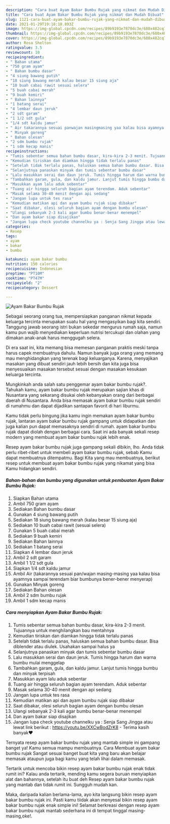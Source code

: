```yaml
---
description: "Cara buat Ayam Bakar Bumbu Rujak yang nikmat dan Mudah Dibuat"
title: "Cara buat Ayam Bakar Bumbu Rujak yang nikmat dan Mudah Dibuat"
slug: 1121-cara-buat-ayam-bakar-bumbu-rujak-yang-nikmat-dan-mudah-dibuat
date: 2021-01-29T19:18:18.893Z
image: https://img-global.cpcdn.com/recipes/89b9193e7870dc3e/680x482cq70/ayam-bakar-bumbu-rujak-foto-resep-utama.jpg
thumbnail: https://img-global.cpcdn.com/recipes/89b9193e7870dc3e/680x482cq70/ayam-bakar-bumbu-rujak-foto-resep-utama.jpg
cover: https://img-global.cpcdn.com/recipes/89b9193e7870dc3e/680x482cq70/ayam-bakar-bumbu-rujak-foto-resep-utama.jpg
author: Rosa Shelton
ratingvalue: 3.5
reviewcount: 10
recipeingredient:
- " Bahan utama"
- "750 gram ayam"
- " Bahan bumbu dasar"
- "4 siung bawang putih"
- "18 siung bawang merah kalau besar 15 siung aja"
- "10 buah cabai rawit sesuai selera"
- "5 buah cabai merah"
- "9 buah kemiri"
- " Bahan lainnya"
- "1 batang serai"
- "4 lembar daun jeruk"
- "2 sdt garam"
- "1 1/2 sdt gula"
- "1/4 sdt kaldu jamur"
- " Air takarannya sesuai panwajan masingmasing yaa kalau bisa ayamnya sampai terendam biar bumbunya benerbener menyerap"
- " Minyak goreng"
- " Bahan olesan"
- "2 sdm bumbu rujak"
- "1 sdm kecap manis"
recipeinstructions:
- "Tumis sebentar semua bahan bumbu dasar, kira-kira 2-3 menit. Tujuannya untuk menghilangkan bau mentahnya"
- "Kemudian tiriskan dan diamkan hingga tidak terlalu panas"
- "Setelah tidak terlalu panas, haluskan semua bahan bumbu dasar. Bisa diblender atau diulek. Usahakan sampai halus ya"
- "Selanjutnya panaskan minyak dan tumis sebentar bumbu dasar"
- "Lalu masukkan serai dan daun jeruk. Tumis hingga harum dan warna bumbu mulai menggelap"
- "Tambahkan garam, gula, dan kaldu jamur. Lanjut tumis hingga bumbu dan minyak terpisah"
- "Masukkan ayam lalu aduk sebentar"
- "Tuang air hingga seluruh bagian ayam terendam. Aduk sebentar"
- "Masak selama 30-40 menit dengan api sedang"
- "Jangan lupa untuk tes rasa"
- "Kemudian matikan api dan ayam bumbu rujak siap dibakar"
- "Saat dibakar, olesi seluruh bagian ayam dengan bumbu olesan"
- "Ulangi sebanyak 2-3 kali agar bumbu benar-benar menempel"
- "Dan ayam bakar siap disajikan"
- "Jangan lupa check youtube channelku ya : Senja Sang Jingga atau lewat link berikut : https://youtu.be/XXCwBodZrK8 Terima kasih banyak❤️"
categories:
- Resep
tags:
- ayam
- bakar
- bumbu

katakunci: ayam bakar bumbu 
nutrition: 150 calories
recipecuisine: Indonesian
preptime: "PT10M"
cooktime: "PT47M"
recipeyield: "2"
recipecategory: Dessert

---
```



![Ayam Bakar Bumbu Rujak](https://img-global.cpcdn.com/recipes/89b9193e7870dc3e/680x482cq70/ayam-bakar-bumbu-rujak-foto-resep-utama.jpg)

Sebagai seorang orang tua, mempersiapkan panganan nikmat kepada keluarga tercinta merupakan suatu hal yang mengasyikan bagi kita sendiri. Tanggung jawab seorang istri bukan sekedar mengurus rumah saja, namun kamu pun wajib menyediakan keperluan nutrisi tercukupi dan olahan yang dimakan anak-anak harus menggugah selera.

Di era  saat ini, kita memang bisa memesan panganan praktis meski tanpa harus capek membuatnya dahulu. Namun banyak juga orang yang memang mau menghidangkan yang terenak bagi keluarganya. Karena, menyajikan masakan yang dibuat sendiri jauh lebih bersih dan kita juga bisa menyesuaikan masakan tersebut sesuai dengan masakan kesukaan keluarga tercinta. 



Mungkinkah anda salah satu penggemar ayam bakar bumbu rujak?. Tahukah kamu, ayam bakar bumbu rujak merupakan sajian khas di Nusantara yang sekarang disukai oleh kebanyakan orang dari berbagai daerah di Nusantara. Anda bisa memasak ayam bakar bumbu rujak sendiri di rumahmu dan dapat dijadikan santapan favorit di hari liburmu.

Kamu tidak perlu bingung jika kamu ingin memakan ayam bakar bumbu rujak, lantaran ayam bakar bumbu rujak gampang untuk didapatkan dan juga kalian pun dapat memasaknya sendiri di rumah. ayam bakar bumbu rujak dapat diolah dengan berbagai cara. Saat ini ada banyak sekali resep modern yang membuat ayam bakar bumbu rujak lebih enak.

Resep ayam bakar bumbu rujak juga gampang sekali dibikin, lho. Anda tidak perlu ribet-ribet untuk membeli ayam bakar bumbu rujak, sebab Kamu dapat membuatnya ditempatmu. Bagi Kita yang mau membuatnya, berikut resep untuk membuat ayam bakar bumbu rujak yang nikamat yang bisa Kamu hidangkan sendiri.

<!--inarticleads1-->

##### Bahan-bahan dan bumbu yang digunakan untuk pembuatan Ayam Bakar Bumbu Rujak:

1. Siapkan  Bahan utama
1. Ambil 750 gram ayam
1. Sediakan  Bahan bumbu dasar
1. Gunakan 4 siung bawang putih
1. Sediakan 18 siung bawang merah (kalau besar 15 siung aja)
1. Sediakan 10 buah cabai rawit (sesuai selera)
1. Gunakan 5 buah cabai merah
1. Sediakan 9 buah kemiri
1. Sediakan  Bahan lainnya
1. Sediakan 1 batang serai
1. Siapkan 4 lembar daun jeruk
1. Ambil 2 sdt garam
1. Ambil 1 1/2 sdt gula
1. Siapkan 1/4 sdt kaldu jamur
1. Ambil  Air (takarannya sesuai pan/wajan masing-masing yaa kalau bisa ayamnya sampai terendam biar bumbunya bener-bener menyerap)
1. Gunakan  Minyak goreng
1. Sediakan  Bahan olesan
1. Ambil 2 sdm bumbu rujak
1. Ambil 1 sdm kecap manis




<!--inarticleads2-->

##### Cara menyiapkan Ayam Bakar Bumbu Rujak:

1. Tumis sebentar semua bahan bumbu dasar, kira-kira 2-3 menit. Tujuannya untuk menghilangkan bau mentahnya
1. Kemudian tiriskan dan diamkan hingga tidak terlalu panas
1. Setelah tidak terlalu panas, haluskan semua bahan bumbu dasar. Bisa diblender atau diulek. Usahakan sampai halus ya
1. Selanjutnya panaskan minyak dan tumis sebentar bumbu dasar
1. Lalu masukkan serai dan daun jeruk. Tumis hingga harum dan warna bumbu mulai menggelap
1. Tambahkan garam, gula, dan kaldu jamur. Lanjut tumis hingga bumbu dan minyak terpisah
1. Masukkan ayam lalu aduk sebentar
1. Tuang air hingga seluruh bagian ayam terendam. Aduk sebentar
1. Masak selama 30-40 menit dengan api sedang
1. Jangan lupa untuk tes rasa
1. Kemudian matikan api dan ayam bumbu rujak siap dibakar
1. Saat dibakar, olesi seluruh bagian ayam dengan bumbu olesan
1. Ulangi sebanyak 2-3 kali agar bumbu benar-benar menempel
1. Dan ayam bakar siap disajikan
1. Jangan lupa check youtube channelku ya : Senja Sang Jingga atau lewat link berikut : https://youtu.be/XXCwBodZrK8 - Terima kasih banyak❤️




Ternyata resep ayam bakar bumbu rujak yang mantab simple ini gampang banget ya! Kamu semua mampu membuatnya. Cara Membuat ayam bakar bumbu rujak Sangat sesuai banget buat kita yang baru akan belajar memasak ataupun juga bagi kamu yang telah lihai dalam memasak.

Tertarik untuk mencoba bikin resep ayam bakar bumbu rujak enak tidak rumit ini? Kalau anda tertarik, mending kamu segera buruan menyiapkan alat dan bahannya, setelah itu buat deh Resep ayam bakar bumbu rujak yang mantab dan tidak rumit ini. Sungguh mudah kan. 

Maka, daripada kalian berlama-lama, ayo kita langsung bikin resep ayam bakar bumbu rujak ini. Pasti kamu tiidak akan menyesal bikin resep ayam bakar bumbu rujak enak simple ini! Selamat berkreasi dengan resep ayam bakar bumbu rujak mantab sederhana ini di tempat tinggal masing-masing,oke!.

